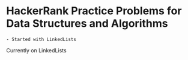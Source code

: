 # HackerRank Practice Problems for Data Structures and Algorithms
	- Started with LinkedLists 

Currently on LinkedLists
